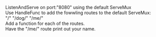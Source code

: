 ListenAndServe on port:"8080" using the default ServeMux  
Use HandleFunc to add the fowwling routes to the default ServeMux:  
"/" "/dog/" "/me/"  
Add a function for each of the routes.  
Have the "/me/" route print out your name.
